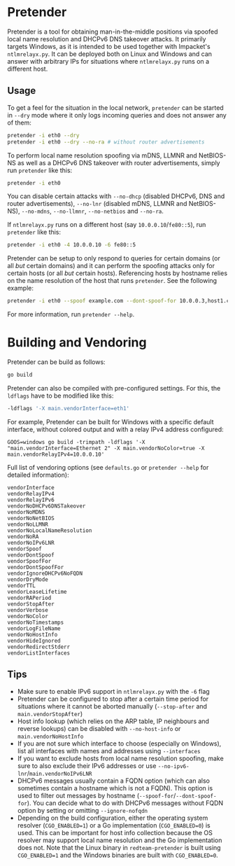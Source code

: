 # Pretender

Pretender is a tool for obtaining man-in-the-middle positions via spoofed local
name resolution and DHCPv6 DNS takeover attacks. It primarily targets Windows,
as it is intended to be used together with Impacket's `ntlmrelayx.py`. It can be
deployed both on Linux and Windows and can answer with arbitrary IPs for
situations where `ntlmrelayx.py` runs on a different host.

## Usage

To get a feel for the situation in the local network, `pretender` can be started
in `--dry` mode where it only logs incoming queries and does not answer any of
them:

```sh
pretender -i eth0 --dry
pretender -i eth0 --dry --no-ra # without router advertisements
```

To perform local name resolution spoofing via mDNS, LLMNR and NetBIOS-NS as well
as a DHCPv6 DNS takeover with router advertisements, simply run `pretender` like
this:

```sh
pretender -i eth0
```

You can disable certain attacks with `--no-dhcp` (disabled DHCPv6, DNS and
router advertisements), `--no-lnr` (disabled mDNS, LLMNR and NetBIOS-NS),
`--no-mdns`, `--no-llmnr`, `--no-netbios` and `--no-ra`.

If `ntlmrelayx.py` runs on a different host (say `10.0.0.10`/`fe80::5`), run
`pretender` like this:

```sh
pretender -i eth0 -4 10.0.0.10 -6 fe80::5
```

Pretender can be setup to only respond to queries for certain domains (or all
_but_ certain domains) and it can perform the spoofing attacks only for certain
hosts (or all _but_ certain hosts). Referencing hosts by hostname relies on the
name resolution of the host that runs `pretender`. See the following example:

```sh
pretender -i eth0 --spoof example.com --dont-spoof-for 10.0.0.3,host1.corp,fe80::f --ignore-nofqdn
```

For more information, run `pretender --help`.

# Building and Vendoring

Pretender can be build as follows:

```sh
go build
```

Pretender can also be compiled with pre-configured settings. For this, the
`ldflags` have to be modified like this:

```sh
-ldflags '-X main.vendorInterface=eth1'
```

For example, Pretender can be built for Windows with a specific default
interface, without colored output and with a relay IPv4 address configured:

```
GOOS=windows go build -trimpath -ldflags '-X "main.vendorInterface=Ethernet 2" -X main.vendorNoColor=true -X main.vendorRelayIPv4=10.0.0.10'
```

Full list of vendoring options (see `defaults.go` or `pretender --help` for
detailed information):

```
vendorInterface
vendorRelayIPv4
vendorRelayIPv6
vendorNoDHCPv6DNSTakeover
vendorNoMDNS
vendorNoNetBIOS
vendorNoLLMNR
vendorNoLocalNameResolution
vendorNoRA
vendorNoIPv6LNR
vendorSpoof
vendorDontSpoof
vendorSpoofFor
vendorDontSpoofFor
vendorIgnoreDHCPv6NoFQDN
vendorDryMode
vendorTTL
vendorLeaseLifetime
vendorRAPeriod
vendorStopAfter
vendorVerbose
vendorNoColor
vendorNoTimestamps
vendorLogFileName
vendorNoHostInfo
vendorHideIgnored
vendorRedirectStderr
vendorListInterfaces
```

## Tips

- Make sure to enable IPv6 support in `ntlmrelayx.py` with the `-6` flag
- Pretender can be configured to stop after a certain time period for situations
  where it cannot be aborted manually (`--stop-after` and
  `main.vendorStopAfter`)
- Host info lookup (which relies on the ARP table, IP neighbours and reverse
  lookups) can be disabled with `--no-host-info` or `main.vendorNoHostInfo`
- If you are not sure which interface to choose (especially on Windows), list
  all interfaces with names and addresses using `--interfaces`
- If you want to exclude hosts from local name resolution spoofing, make sure to
  also exclude their IPv6 addresses or use `--no-ipv6-lnr`/`main.vendorNoIPv6LNR`
- DHCPv6 messages usually contain a FQDN option (which can also sometimes
  contain a hostname which is not a FQDN). This option is used to filter out
  messages by hostname (`--spoof-for`/`--dont-spoof-for`). You can decide what
  to do with DHCPv6 messages without FQDN option by setting or omitting
  `--ignore-nofqdn`
- Depending on the build configuration, either the operating system resolver
  (`CGO_ENABLED=1`) or a Go implementation (`CGO_ENABLED=0`) is used. This can
  be important for host info collection because the OS resolver may support
  local name resolution and the Go implementation does not. Note that the Linux
  binary in `redteam-pretender` is built using `CGO_ENABLED=1` and the Windows
  binaries are built with `CGO_ENABLED=0`.
